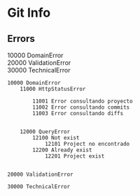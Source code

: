 # Git Info  
  
## Errors
10000 DomainError  
20000 ValidationError  
30000 TechnicalError  

    10000 DomainError
        11000 HttpStatusError  

            11001 Error consultando proyecto
            11002 Error consultando commits
            11003 Error consultando diffs

            
        12000 QueryError
            12100 Not exist
                12101 Project no encontrado
            12200 Already exist
                12201 Project exist


    20000 ValidationError

    30000 TechnicalError
